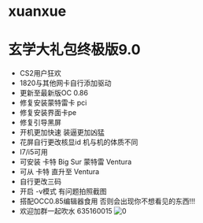 # xuanxue
# 玄学大礼包终极版9.0
* CS2用户狂欢
* 1820与其他网卡自行添加驱动
* 更新至最新版OC 0.86
* 修复安装蒙特雷卡 pci
* 修复安装界面卡pe
* 修复引导黑屏
* 开机更加快速 装逼更加凶猛
* 花屏自行更改核显id 机与机的体质不同
* I7/i5可用
* 可安装 卡特 Big Sur 蒙特雷 Ventura
* 可从 卡特 直升至 Ventura
* 自行更改三码 
* 开启 -v模式 有问题拍照截图
* 搭配OCC0.85编辑器食用 否则会出现你不想看见的东西!!!
* 欢迎加群一起吹水 635160015
![0](https://user-images.githubusercontent.com/89823575/199192486-d54c3d99-73dc-4993-bedf-1a0cbc6b12d1.jpg)
